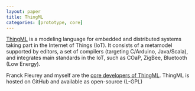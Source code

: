 ```yaml
---
layout: paper
title: ThingML
categories: [prototype, core]
---
```


[ThingML](http://www.ThingML.org) is a modeling language for embedded and distributed systems taking part in the Internet of Things (IoT). It consists of a metamodel supported by editors, a set of compilers (targeting C/Arduino, Java/Scala), and integrates main standards in the IoT, such as COaP, ZigBee, Bluetooth (Low Energy).

Franck Fleurey and myself are the [core developers of ThingML](https://github.com/ffleurey/ThingML/contributors). ThingML is hosted on GitHub and available as open-source (L-GPL)

<!--
<iframe src="http://ghbtns.com/github-btn.html?user=SINTEF&#45;9012&amp;repo=ThingML&amp;type=watch&amp;count=true" allowtransparency="true" frameborder="0" scrolling="0" width="110" height="20"></iframe>
-->
